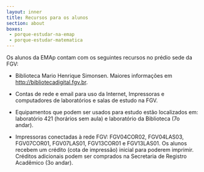 ```yaml
---
layout: inner
title: Recursos para os alunos
section: about
boxes:
 - porque-estudar-na-emap
 - porque-estudar-matematica
---
```


Os alunos da EMAp contam com os seguintes recursos no prédio sede da
FGV:

- Biblioteca Mario Henrique Simonsen. Maiores informações em
  http://bibliotecadigital.fgv.br.
  
- Contas de rede e email para uso da Internet, Impressoras e
  computadores de laboratórios e salas de estudo na FGV.
  
- Equipamentos que podem ser usados para estudo estão localizados em:
  laboratório 421 (horários sem aula) e laboratório da Biblioteca (7o
  andar).

- Impressoras conectadas à rede FGV: FGV04COR02, FGV04LAS03,
  FGV07COR01, FGV07LAS01, FGV13COR01 e FGV13LAS01. Os alunos recebem
  um crédito (cota de impressão) inicial para poderem
  imprimir. Créditos adicionais podem ser comprados na Secretaria de
  Registro Acadêmico (3o andar).

